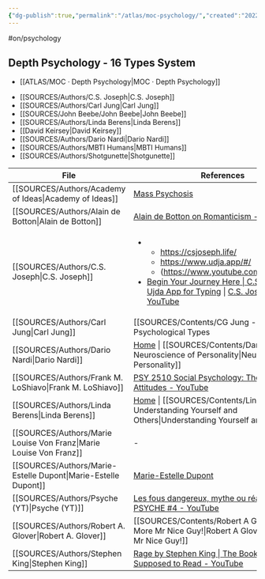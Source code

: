 ```yaml
---
{"dg-publish":true,"permalink":"/atlas/moc-psychology/","created":"2022-12-27T18:31:49.166+01:00","updated":"2023-04-10T11:09:22.520+02:00"}
---
```


#on/psychology

## Depth Psychology - 16 Types System
- [[ATLAS/MOC · Depth Psychology\|MOC · Depth Psychology]]


<div class="transclusion internal-embed is-loaded"><div class="markdown-embed">



- [[SOURCES/Authors/C.S. Joseph\|C.S. Joseph]]
- [[SOURCES/Authors/Carl Jung\|Carl Jung]]
- [[SOURCES/John Beebe/John Beebe\|John Beebe]]
- [[SOURCES/Authors/Linda Berens\|Linda Berens]]
- [[David Keirsey\|David Keirsey]]
- [[SOURCES/Authors/Dario Nardi\|Dario Nardi]]
- [[SOURCES/Authors/MBTI Humans\|MBTI Humans]]
- [[SOURCES/Authors/Shotgunette\|Shotgunette]]

</div></div>


| File                                                                  | References                                                                                                                                                                                                                                                                                                                         |
| --------------------------------------------------------------------- | ---------------------------------------------------------------------------------------------------------------------------------------------------------------------------------------------------------------------------------------------------------------------------------------------------------------------------------- |
| [[SOURCES/Authors/Academy of Ideas\|Academy of Ideas]]             | [Mass Psychosis](https://www.youtube.com/watch?v=fdzW-S8MwbI)                                                                                                                                                                                                                                                                      |
| [[SOURCES/Authors/Alain de Botton\|Alain de Botton]]               | [Alain de Botton on Romanticism - YouTube](https://youtu.be/sPOuIyEJnbE)                                                                                                                                                                                                                                                           |
| [[SOURCES/Authors/C.S. Joseph\|C.S. Joseph]]                       | <ul><li><ul><li>https://csjoseph.life/</li><li>https://www.udja.app/#/</li><li>(https://www.youtube.com/@CSJoseph)</li></ul></li><li>[Begin Your Journey Here \\| C.S. Joseph](https://csjoseph.life/) \\| [Ujda App for Typing](https://www.udja.app/#/) \\| [C.S. Joseph - YouTube](https://www.youtube.com/@CSJoseph)</li></ul> |
| [[SOURCES/Authors/Carl Jung\|Carl Jung]]                           | [[SOURCES/Contents/CG Jung - Aion\|Aion]] \| Psychological Types                                                                                                                                                                                                                                                                                    |
| [[SOURCES/Authors/Dario Nardi\|Dario Nardi]]                       | [Home](http://www.darionardi.com/vpc.html) \| [[SOURCES/Contents/Dario Nardi - Neuroscience of Personality\|Neuroscience of Personality]]                                                                                                                                                                                                           |
| [[SOURCES/Authors/Frank M. LoShiavo\|Frank M. LoShiavo]]           | [PSY 2510 Social Psychology: The Study of Attitudes - YouTube](https://www.youtube.com/watch?v=4i46o7xLNiY&list=PLApmiahrmPkv36dvFkRkDGcWD7gYjTttr)                                                                                                                                                                                |
| [[SOURCES/Authors/Linda Berens\|Linda Berens]]                     | [Home](https://lindaberens.com/) \| [[SOURCES/Contents/Linda V Berens - Understanding Yourself and Others\|Understanding Yourself and Others]]                                                                                                                                                                                                      |
| [[SOURCES/Authors/Marie Louise Von Franz\|Marie Louise Von Franz]] | \-                                                                                                                                                                                                                                                                                                                                 |
| [[SOURCES/Authors/Marie-Estelle Dupont\|Marie-Estelle Dupont]]     | [Marie-Estelle Dupont](https://www.marieestelledupont.com/les-articles/au-commencement-etait-le-pere)                                                                                                                                                                                                                              |
| [[SOURCES/Authors/Psyche (YT)\|Psyche (YT)]]                       | [Les fous dangereux, mythe ou réalité ? - PSYCHE #4 - YouTube](https://youtu.be/76NGwkOmdbE)                                                                                                                                                                                                                                       |
| [[SOURCES/Authors/Robert A. Glover\|Robert A. Glover]]             | [[SOURCES/Contents/Robert A Glover - No More Mr Nice Guy!\|Robert A Glover - No More Mr Nice Guy!]]                                                                                                                                                                                                                             |
| [[SOURCES/Authors/Stephen King\|Stephen King]]                     | [Rage by Stephen King \| The Book You're Not Supposed to Read - YouTube](https://www.youtube.com/watch?v=3eCFwYy_TxY)                                                                                                                                                                                                              |

